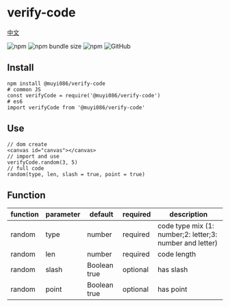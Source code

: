 # verify-code

[中文](https://github.com/MuYi086/npm_package/blob/master/verify-code/README-CN.md '中文')

![npm](https://img.shields.io/npm/v/@muyi086/verify-code) ![npm bundle size](https://img.shields.io/bundlephobia/min/@muyi086/verify-code) ![npm](https://img.shields.io/npm/dt/@muyi086/verify-code) ![GitHub](https://img.shields.io/github/license/MuYi086/npm_package)

## Install
```SHELL
npm install @muyi086/verify-code
# common JS
const verifyCode = require('@muyi086/verify-code')
# es6
import verifyCode from '@muyi086/verify-code'
```

## Use
```JS
// dom create
<canvas id="canvas"></canvas>
// import and use
verifyCode.random(3, 5)
// full code
random(type, len, slash = true, point = true)
```

## Function

function|parameter|default|required|description|
--|--|--|--|--|
random|type|number|required|code type mix (1: number;2: letter;3: number and letter)|
random|len|number|required|code length|
random|slash|Boolean true|optional|has slash|
random|point|Boolean true|optional|has point|